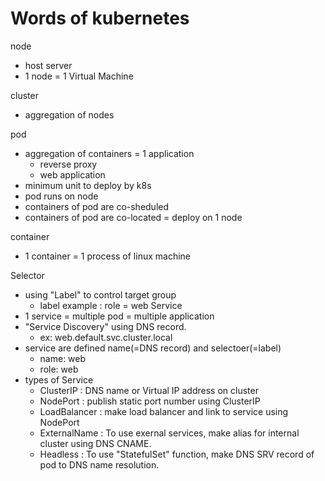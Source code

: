 # Words of kubernetes
node
- host server
- 1 node = 1 Virtual Machine

cluster
- aggregation of nodes

pod
- aggregation of containers = 1 application
    - reverse proxy 
    - web application
- minimum unit to deploy by k8s
- pod runs on node
- containers of pod are co-sheduled
- containers of pod are co-located = deploy on 1 node

container
- 1 container = 1 process of linux machine

Selector
- using "Label" to control target group
    - label example : role = web
Service
- 1 service = multiple pod = multiple application
- "Service Discovery" using DNS record. 
    - ex: web.default.svc.cluster.local
- service are defined name(=DNS record) and selectoer(=label)
    - name: web
    - role: web
- types of Service
    - ClusterIP     : DNS name or Virtual IP address on cluster
    - NodePort      : publish static port number using ClusterIP
    - LoadBalancer  : make load balancer and link to service using NodePort
    - ExternalName  : To use exernal services, make alias for internal cluster using DNS CNAME.
    - Headless      : To use "StatefulSet" function, make DNS SRV record of pod to DNS name resolution.